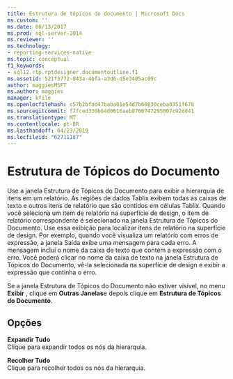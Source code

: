 ```yaml
---
title: Estrutura de tópicos do documento | Microsoft Docs
ms.custom: ''
ms.date: 06/13/2017
ms.prod: sql-server-2014
ms.reviewer: ''
ms.technology:
- reporting-services-native
ms.topic: conceptual
f1_keywords:
- sql12.rtp.rptdesigner.documentoutline.f1
ms.assetid: 521f3772-043a-4bfa-a3d6-d5e3405ac09c
author: maggiesMSFT
ms.author: maggies
manager: kfile
ms.openlocfilehash: c57b2bfad47baba01e54d7b60030ceba0351f678
ms.sourcegitcommit: f7fced330b64d6616aeb8766747295807c92dd41
ms.translationtype: MT
ms.contentlocale: pt-BR
ms.lasthandoff: 04/23/2019
ms.locfileid: "62711187"
---
```

# <a name="document-outline"></a>Estrutura de Tópicos do Documento
  Use a janela Estrutura de Tópicos do Documento para exibir a hierarquia de itens em um relatório. As regiões de dados Tablix exibem todas as caixas de texto e outros itens de relatório que são contidos em células Tablix. Quando você seleciona um item de relatório na superfície de design, o item de relatório correspondente é selecionado na janela Estrutura de Tópicos do Documento. Use essa exibição para localizar itens de relatório na superfície de design. Por exemplo, quando você visualiza um relatório com erros de expressão, a janela Saída exibe uma mensagem para cada erro. A mensagem inclui o nome da caixa de texto que contém a expressão com o erro. Você poderá clicar no nome da caixa de texto na janela Estrutura de Tópicos do Documento, vê-la selecionada na superfície de design e exibir a expressão que continha o erro.  
  
 Se a janela Estrutura de Tópicos do Documento não estiver visível, no menu **Exibir** , clique em **Outras Janelas**e depois clique em **Estrutura de Tópicos do Documento**.  
  
## <a name="options"></a>Opções  
 **Expandir Tudo**  
 Clique para expandir todos os nós da hierarquia.  
  
 **Recolher Tudo**  
 Clique para recolher todos os nós da hierarquia.  
  
  
